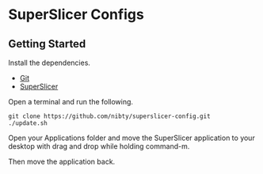 # SuperSlicer Configs

## Getting Started

Install the dependencies.
- [Git](https://git-scm.com/download/mac)
- [SuperSlicer](https://github.com/supermerill/SuperSlicer/releases/download/2.4.58.2/SuperSlicer_2.4.58.2_macos_220401.dmg)

Open a terminal and run the following.
```shell
git clone https://github.com/nibty/superslicer-config.git
./update.sh
```

Open your Applications folder and move the SuperSlicer application to your desktop with drag and drop while holding command-m.

Then move the application back.

